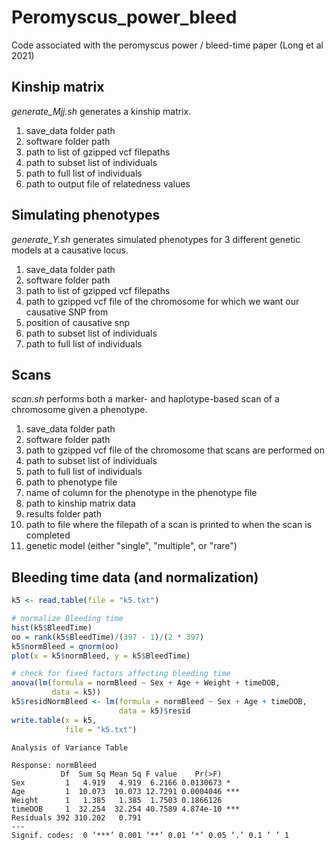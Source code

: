 # Peromyscus_power_bleed
Code associated with the peromyscus power / bleed-time paper (Long et al 2021)

## Kinship matrix
*generate_Mjj.sh* generates a kinship matrix.
1. save_data folder path
2. software folder path
3. path to list of gzipped vcf filepaths
4. path to subset list of individuals
5. path to full list of individuals
6. path to output file of relatedness values


## Simulating phenotypes
*generate_Y.sh* generates simulated phenotypes for 3 different genetic models at a causative locus.
1. save_data folder path
2. software folder path
3. path to list of gzipped vcf filepaths
4. path to gzipped vcf file of the chromosome for which we want our causative SNP from
5. position of causative snp
6. path to subset list of individuals
7. path to full list of individuals


## Scans
*scan.sh* performs both a marker- and haplotype-based scan of a chromosome given a phenotype.
1. save_data folder path
2. software folder path
3. path to gzipped vcf file of the chromosome that scans are performed on
4. path to subset list of individuals
5. path to full list of individuals
6. path to phenotype file
7. name of column for the phenotype in the phenotype file
8. path to kinship matrix data
9. results folder path
10. path to file where the filepath of a scan is printed to when the scan is completed
11. genetic model (either "single", "multiple", or "rare")


## Bleeding time data (and normalization)
```R
k5 <- read.table(file = "k5.txt")

# normalize Bleeding time
hist(k5$BleedTime)
oo = rank(k5$BleedTime)/(397 - 1)/(2 * 397)
k5$normBleed = qnorm(oo)
plot(x = k5$normBleed, y = k5$BleedTime)

# check for fixed factors affecting bleeding time
anova(lm(formula = normBleed ~ Sex + Age + Weight + timeDOB,
         data = k5))
k5$residNormBleed <- lm(formula = normBleed ~ Sex + Age + timeDOB,
                        data = k5)$resid
write.table(x = k5,
            file = "k5.txt")
```
```
Analysis of Variance Table

Response: normBleed
           Df  Sum Sq Mean Sq F value    Pr(>F)    
Sex         1   4.919   4.919  6.2166 0.0130673 *  
Age         1  10.073  10.073 12.7291 0.0004046 ***
Weight      1   1.385   1.385  1.7503 0.1866126    
timeDOB     1  32.254  32.254 40.7589 4.874e-10 ***
Residuals 392 310.202   0.791                      
---
Signif. codes:  0 ‘***’ 0.001 ‘**’ 0.01 ‘*’ 0.05 ‘.’ 0.1 ‘ ’ 1
```
